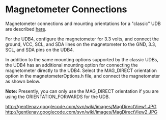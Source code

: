# Magnetometer Connections

Magnetometer connections and mounting orientations for a "classic" UDB are described [here](http://gentlenav.googlecode.com/files/MagnetometerDemo.pdf).

For the UDB4, configure the magnetometer for 3.3 volts, and connect the ground, VCC, SCL, and SDA lines on the magnetometer to the GND, 3.3, SCL, and SDA pins on the UDB4.

In addition to the same mounting options supported by the classic UDBs, the UDB4 has an additional mounting option for connecting the magnetometer directly to the UDB4. Select the MAG\_DIRECT orientation option in the magnetometerOptions.h file, and connect the magnetometer as shown below.

**Note:** Presently, you can only use the MAG\_DIRECT orientation if you are using the ORIENTATION\_FORWARDS for the UDB.

http://gentlenav.googlecode.com/svn/wiki/images/MagDirectView1.JPG
http://gentlenav.googlecode.com/svn/wiki/images/MagDirectView2.JPG